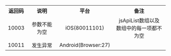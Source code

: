 
<table style="text-align:center">
    <tr>
        <th>返回码</th>
        <th>说明</th>
        <th>平台</th>
        <th>备注</th>
    </tr>
    <tr>
        <td>10003</td>
        <td>参数不能为空</td>
        <td>iOS(80011101)</td>
        <td>jsApiList数组以及<br/>数组中的每一项都不为空</td>
    </tr>
    <tr>
        <td>10011</td>
        <td>发生异常</td>
        <td>Android(Browser:27)</td>
        <td></td>
    </tr>
</table>
